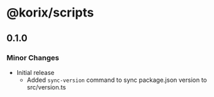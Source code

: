 # @korix/scripts

## 0.1.0

### Minor Changes

- Initial release
  - Added `sync-version` command to sync package.json version to src/version.ts
